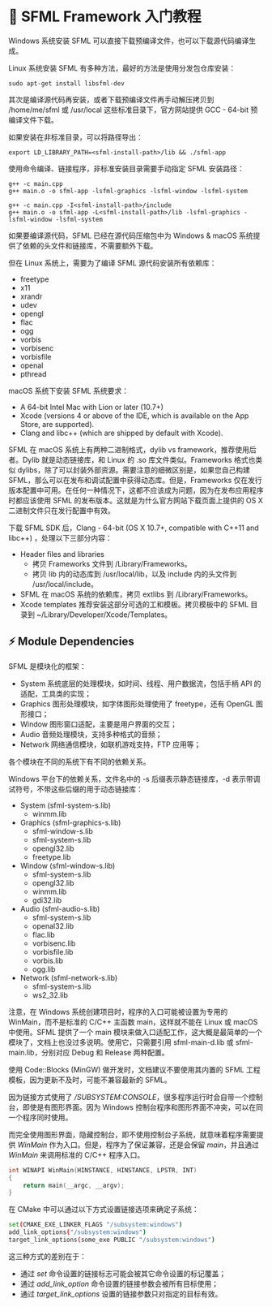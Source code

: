 
# 🚩 SFML Framework 入门教程

Windows 系统安装 SFML 可以直接下载预编译文件，也可以下载源代码编译生成。

Linux 系统安装 SFML 有多种方法，最好的方法是使用分发包仓库安装：

    sudo apt-get install libsfml-dev

其次是编译源代码再安装，或者下载预编译文件再手动解压拷贝到 /home/me/sfml 或 /usr/local 这些标准目录下，官方网站提供 GCC - 64-bit 预编译文件下载。

如果安装在非标准目录，可以将路径导出：

    export LD_LIBRARY_PATH=<sfml-install-path>/lib && ./sfml-app

使用命令编译、链接程序，非标准安装目录需要手动指定 SFML 安装路径：

    g++ -c main.cpp
    g++ main.o -o sfml-app -lsfml-graphics -lsfml-window -lsfml-system

    g++ -c main.cpp -I<sfml-install-path>/include
    g++ main.o -o sfml-app -L<sfml-install-path>/lib -lsfml-graphics -lsfml-window -lsfml-system

如果要编译源代码，SFML 已经在源代码压缩包中为 Windows & macOS 系统提供了依赖的头文件和链接库，不需要额外下载。

但在 Linux 系统上，需要为了编译 SFML 源代码安装所有依赖库：

- freetype
- x11
- xrandr
- udev
- opengl
- flac
- ogg
- vorbis
- vorbisenc
- vorbisfile
- openal
- pthread


macOS 系统下安装 SFML 系统要求：

- A 64-bit Intel Mac with Lion or later (10.7+)
- Xcode (versions 4 or above of the IDE, which is available on the App Store, are supported).
- Clang and libc++ (which are shipped by default with Xcode).

SFML 在 macOS 系统上有两种二进制格式，dylib vs framework，推荐使用后者。Dylib 就是动态链接库，和 Linux 的 .so 库文件类似。Frameworks 格式也类似 dylibs，除了可以封装外部资源。需要注意的细微区别是，如果您自己构建 SFML，那么可以在发布和调试配置中获得动态库。但是，Frameworks 仅在发行版本配置中可用。在任何一种情况下，这都不应该成为问题，因为在发布应用程序时都应该使用 SFML 的发布版本。这就是为什么官方网站下载页面上提供的 OS X 二进制文件只在发行配置中有效。

下载 SFML SDK 后，Clang - 64-bit (OS X 10.7+, compatible with C++11 and libc++) ，处理以下三部分内容：

- Header files and libraries
    - 拷贝 Frameworks 文件到 /Library/Frameworks。
    - 拷贝 lib 内的动态库到 /usr/local/lib，以及 include 内的头文件到 /usr/local/include。
- SFML 在 macOS 系统的依赖库，拷贝 extlibs 到 /Library/Frameworks。
- Xcode templates 推荐安装这部分可选的工和模板。拷贝模板中的 SFML 目录到 ~/Library/Developer/Xcode/Templates。


## ⚡ Module Dependencies

SFML 是模块化的框架：

- System 系统底层的处理模块，如时间、线程、用户数据流，包括手柄 API 的适配，工具类的实现；
- Graphics 图形处理模块，如字体图形处理使用了 freetype，还有 OpenGL 图形接口；
- Window 图形窗口适配，主要是用户界面的交互；
- Audio 音频处理模块，支持多种格式的音频；
- Network 网络通信模块，如联机游戏支持，FTP 应用等；

各个模块在不同的系统下有不同的依赖关系。

Windows 平台下的依赖关系，文件名中的 -s 后缀表示静态链接库，-d 表示带调试符号，不带这些后缀的用于动态链接库：

- System (sfml-system-s.lib)
    - winmm.lib
- Graphics (sfml-graphics-s.lib)
    - sfml-window-s.lib
    - sfml-system-s.lib
    - opengl32.lib
    - freetype.lib
- Window (sfml-window-s.lib)
    - sfml-system-s.lib
    - opengl32.lib
    - winmm.lib
    - gdi32.lib
- Audio (sfml-audio-s.lib)
    - sfml-system-s.lib
    - openal32.lib
    - flac.lib
    - vorbisenc.lib
    - vorbisfile.lib
    - vorbis.lib
    - ogg.lib
- Network (sfml-network-s.lib)
    - sfml-system-s.lib
    - ws2_32.lib


注意，在 Windows 系统创建项目时，程序的入口可能被设置为专用的 WinMain，而不是标准的 C/C++ 主函数 main，这样就不能在 Linux 或 macOS 中使用。SFML 提供了一个 main 模块来做入口适配工作，这大概是最简单的一个模块了，文档上也没过多说明。使用它，只需要引用 sfml-main-d.lib 或 sfml-main.lib，分别对应 Debug 和 Release 两种配置。

使用 Code::Blocks (MinGW) 做开发时，文档建议不要使用其内置的 SFML 工程模板，因为更新不及时，可能不兼容最新的 SFML。

因为链接方式使用了 */SUBSYSTEM:CONSOLE*，很多程序运行时会自带一个控制台，即使是有图形界面。因为 Windows 控制台程序和图形界面不冲突，可以在同一个程序同时使用。

而完全使用图形界面，隐藏控制台，即不使用控制台子系统，就意味着程序需要提供 *WinMain* 作为入口。但是，程序为了保证兼容，还是会保留 *main*，并且通过 *WinMain* 来调用标准的 C/C++ 程序入口。

```cpp
int WINAPI WinMain(HINSTANCE, HINSTANCE, LPSTR, INT)
{
    return main(__argc, __argv);
}
```

在 CMake 中可以通过以下方式设置链接选项来确定子系统：

```sh
set(CMAKE_EXE_LINKER_FLAGS "/subsystem:windows")
add_link_options("/subsystem:windows")
target_link_options(some_exe PUBLIC "/subsystem:windows")
```

这三种方式的差别在于：

- 通过 *set* 命令设置的链接标志可能会被其它命令设置的标记覆盖；
- 通过 *add_link_option* 命令设置的链接参数会被所有目标使用；
- 通过 *target_link_options* 设置的链接参数只对指定的目标有效。
